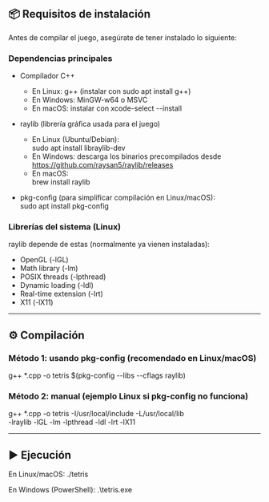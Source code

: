 

## 📦 Requisitos de instalación

Antes de compilar el juego, asegúrate de tener instalado lo siguiente:

### Dependencias principales
- Compilador C++  
  - En Linux: g++ (instalar con sudo apt install g++)  
  - En Windows: MinGW-w64 o MSVC  
  - En macOS: instalar con xcode-select --install  

- raylib (librería gráfica usada para el juego)  
  - En Linux (Ubuntu/Debian):  
    sudo apt install libraylib-dev
  - En Windows: descarga los binarios precompilados desde  
    https://github.com/raysan5/raylib/releases  
  - En macOS:  
    brew install raylib

- pkg-config (para simplificar compilación en Linux/macOS):  
  sudo apt install pkg-config

### Librerías del sistema (Linux)
raylib depende de estas (normalmente ya vienen instaladas):
- OpenGL (-lGL)
- Math library (-lm)
- POSIX threads (-lpthread)
- Dynamic loading (-ldl)
- Real-time extension (-lrt)
- X11 (-lX11)

---

## ⚙ Compilación

### Método 1: usando pkg-config (recomendado en Linux/macOS)
g++ *.cpp -o tetris $(pkg-config --libs --cflags raylib)

### Método 2: manual (ejemplo Linux si pkg-config no funciona)
g++ *.cpp -o tetris -I/usr/local/include -L/usr/local/lib \
-lraylib -lGL -lm -lpthread -ldl -lrt -lX11

---

## ▶ Ejecución

En Linux/macOS:
./tetris

En Windows (PowerShell):
.\tetris.exe
